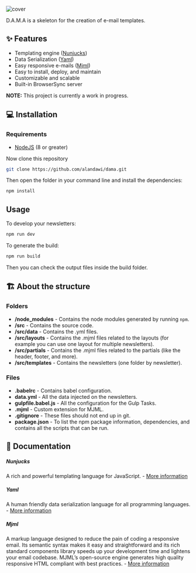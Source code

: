![cover](https://user-images.githubusercontent.com/1291730/135344546-c40b4419-0086-42b3-adb1-bde734f2b823.jpg)

D.A.M.A is a skeleton for the creation of e-mail templates.


## ✨ Features
* Templating engine ([Nunjucks](https://mozilla.github.io/nunjucks/))
* Data Serialization ([Yaml](https://nodeca.github.io/js-yaml/))
* Easy responsive e-mails ([Mjml](https://mjml.io/))
* Easy to install, deploy, and maintain
* Customizable and scalable
* Built-in BrowserSync server

**NOTE:** This project is currently a work in progress.

## 💻 Installation

### Requirements
- [NodeJS](https://nodejs.org/en/) (8 or greater)

Now clone this repository

```bash
git clone https://github.com/alandawi/dama.git
```

Then open the folder in your command line and install the dependencies:

```bash
npm install
```

## Usage
To develop your newsletters:

```bash
npm run dev
```

To generate the build:

```bash
npm run build
```

Then you can check the output files inside the build folder.


## 🏗️ About the structure

### Folders
* **/node_modules** - Contains the node modules generated by running `npm`.
* **/src** - Contains the source code.
* **/src/data** - Contains the .yml files.
* **/src/layouts** - Contains the .mjml files related to the layouts (for example you can use one layout for multiple newsletters).
* **/src/partials** - Contains the .mjml files related to the partials (like the header, footer, and more).
* **/src/templates** - Contains the newsletters (one folder by newsletter).

### Files
* **.babelrc** - Contains babel configuration.
* **data.yml** - All the data injected on the newsletters.
* **gulpfile.babel.js** - All the configuration for the Gulp Tasks.
* **.mjml** - Custom extension for MJML.
* **.gitignore** - These files should not end up in git.
* **package.json** - To list the npm package information, dependencies, and contains all the scripts that can be run.


## 📖 Documentation

##### Nunjucks
A rich and powerful templating language for JavaScript. - [More information](https://mozilla.github.io/nunjucks/)

##### Yaml
A human friendly data serialization language for all programming languages. - [More information](https://nodeca.github.io/js-yaml/)

##### Mjml
A markup language designed to reduce the pain of coding a responsive email. Its semantic syntax makes it easy and straightforward and its rich standard components library speeds up your development time and lightens your email codebase. MJML’s open-source engine generates high quality responsive HTML compliant with best practices. - [More information ](https://documentation.mjml.io/)

